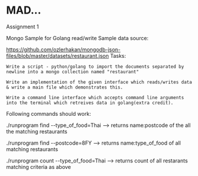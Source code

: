 # MAD...
Assignment 1

Mongo Sample for Golang read/write
Sample data source:

https://github.com/ozlerhakan/mongodb-json-files/blob/master/datasets/restaurant.json
Tasks:

    Write a script - python/golang to import the documents separated by newline into a mongo collection named "restaurant"

    Write an implementation of the given interface which reads/writes data & write a main file which demonstrates this.

    Write a command line interface which accepts command line arguments into the terminal which retreives data in golang(extra credit).

Following commands should work:

./runprogram find --type_of_food=Thai
 --> returns name:postcode of the all the matching restaurants

./runprogram find --postcode=8FY 
 --> returns name:type_of_food of all matching restaurants

./runprogram count --type_of_food=Thai
 --> returns count of all restarants matching criteria as above

